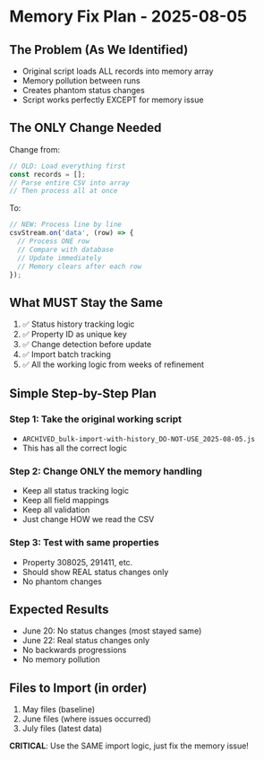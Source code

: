 # Memory Fix Plan - 2025-08-05

## The Problem (As We Identified)
- Original script loads ALL records into memory array
- Memory pollution between runs
- Creates phantom status changes
- Script works perfectly EXCEPT for memory issue

## The ONLY Change Needed
Change from:
```javascript
// OLD: Load everything first
const records = [];
// Parse entire CSV into array
// Then process all at once
```

To:
```javascript  
// NEW: Process line by line
csvStream.on('data', (row) => {
  // Process ONE row
  // Compare with database
  // Update immediately
  // Memory clears after each row
});
```

## What MUST Stay the Same
1. ✅ Status history tracking logic
2. ✅ Property ID as unique key
3. ✅ Change detection before update
4. ✅ Import batch tracking
5. ✅ All the working logic from weeks of refinement

## Simple Step-by-Step Plan

### Step 1: Take the original working script
- `ARCHIVED_bulk-import-with-history_DO-NOT-USE_2025-08-05.js`
- This has all the correct logic

### Step 2: Change ONLY the memory handling
- Keep all status tracking logic
- Keep all field mappings
- Keep all validation
- Just change HOW we read the CSV

### Step 3: Test with same properties
- Property 308025, 291411, etc.
- Should show REAL status changes only
- No phantom changes

## Expected Results
- June 20: No status changes (most stayed same)
- June 22: Real status changes only
- No backwards progressions
- No memory pollution

## Files to Import (in order)
1. May files (baseline)
2. June files (where issues occurred)
3. July files (latest data)

**CRITICAL**: Use the SAME import logic, just fix the memory issue!